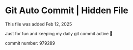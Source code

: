 # Git Auto Commit | Hidden File

This file was added Feb 12, 2025

Just for fun and keeping my daily git commit active 🤪

commit number: 979289
